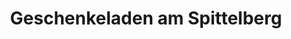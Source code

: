 ---
title: "Geschenkeladen am Spittelberg"
url: /wien/geschenkeladen-am-spittelberg/
shop: Andenken
---